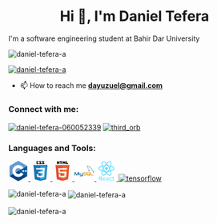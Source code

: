 <h1 align="center">Hi 👋, I'm Daniel Tefera</h1>
<p color="cyan"> I'm a software engineering student at Bahir Dar University</p>
<p align="left"> <img src="https://komarev.com/ghpvc/?username=daniel-tefera-a&label=Profile%20views&color=0e75b6&style=flat" alt="daniel-tefera-a" /> </p>

<p align="left"> <a href="https://github.com/ryo-ma/github-profile-trophy"><img src="https://github-profile-trophy.vercel.app/?username=daniel-tefera-a" alt="daniel-tefera-a" /></a> </p>

- 📫 How to reach me **dayuzuel@gmail.com**

<h3 align="left">Connect with me:</h3>
<p align="left">
<a href="https://linkedin.com/in/daniel-tefera-060052339" target="blank"><img align="center" src="https://raw.githubusercontent.com/rahuldkjain/github-profile-readme-generator/master/src/images/icons/Social/linked-in-alt.svg" alt="daniel-tefera-060052339" height="30" width="40" /></a>
<a href="https://instagram.com/third_orb" target="blank"><img align="center" src="https://raw.githubusercontent.com/rahuldkjain/github-profile-readme-generator/master/src/images/icons/Social/instagram.svg" alt="third_orb" height="30" width="40" /></a>
</p>

<h3 align="left">Languages and Tools:</h3>
<p align="left"> <a href="https://www.w3schools.com/cpp/" target="_blank" rel="noreferrer"> <img src="https://raw.githubusercontent.com/devicons/devicon/master/icons/cplusplus/cplusplus-original.svg" alt="cplusplus" width="40" height="40"/> </a> <a href="https://www.w3schools.com/css/" target="_blank" rel="noreferrer"> <img src="https://raw.githubusercontent.com/devicons/devicon/master/icons/css3/css3-original-wordmark.svg" alt="css3" width="40" height="40"/> </a> <a href="https://www.w3.org/html/" target="_blank" rel="noreferrer"> <img src="https://raw.githubusercontent.com/devicons/devicon/master/icons/html5/html5-original-wordmark.svg" alt="html5" width="40" height="40"/> </a> <a href="https://www.mysql.com/" target="_blank" rel="noreferrer"> <img src="https://raw.githubusercontent.com/devicons/devicon/master/icons/mysql/mysql-original-wordmark.svg" alt="mysql" width="40" height="40"/> </a> <a href="https://reactjs.org/" target="_blank" rel="noreferrer"> <img src="https://raw.githubusercontent.com/devicons/devicon/master/icons/react/react-original-wordmark.svg" alt="react" width="40" height="40"/> </a> <a href="https://www.tensorflow.org" target="_blank" rel="noreferrer"> <img src="https://www.vectorlogo.zone/logos/tensorflow/tensorflow-icon.svg" alt="tensorflow" width="40" height="40"/> </a> </p>

<p><img align="left" src="https://github-readme-stats.vercel.app/api/top-langs?username=daniel-tefera-a&show_icons=true&locale=en&layout=compact" alt="daniel-tefera-a" /></p>

<p>&nbsp;<img align="center" src="https://github-readme-stats.vercel.app/api?username=daniel-tefera-a&show_icons=true&locale=en" alt="daniel-tefera-a" /></p>

<p><img align="center" src="https://github-readme-streak-stats.herokuapp.com/?user=daniel-tefera-a&" alt="daniel-tefera-a" /></p>

<!---
Daniel-Tefera-A/Daniel-Tefera-A is a ✨ special ✨ repository because its `README.md` (this file) appears on your GitHub profile.
You can click the Preview link to take a look at your changes.
--->
